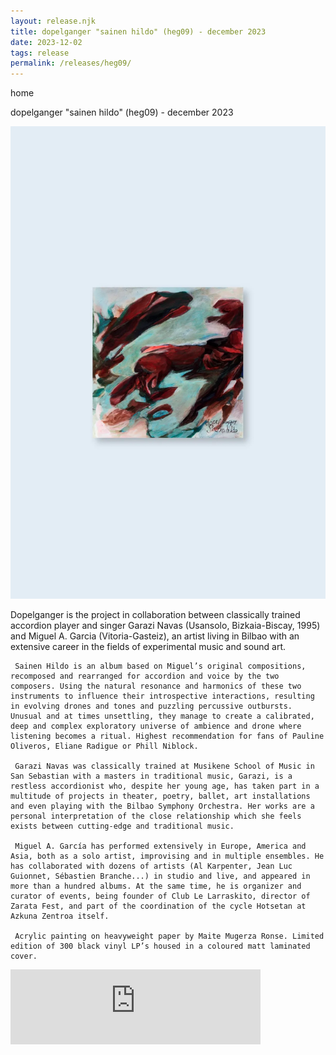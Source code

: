 ```yaml
---
layout: release.njk
title: dopelganger "sainen hildo" (heg09) - december 2023
date: 2023-12-02
tags: release
permalink: /releases/heg09/
---
```


home

dopelganger "sainen hildo" (heg09) - december 2023

![Sainen Hildo](../public/assets/Heg09_A.webp)

Dopelganger is the project in collaboration between classically trained accordion player and singer Garazi Navas (Usansolo, Bizkaia-Biscay, 1995) and Miguel A. Garcia (Vitoria-Gasteiz), an artist living in Bilbao with an extensive career in the fields of experimental music and sound art.

     Sainen Hildo is an album based on Miguel’s original compositions, recomposed and rearranged for accordion and voice by the two composers. Using the natural resonance and harmonics of these two instruments to influence their introspective interactions, resulting in evolving drones and tones and puzzling percussive outbursts. Unusual and at times unsettling, they manage to create a calibrated, deep and complex exploratory universe of ambience and drone where listening becomes a ritual. Highest recommendation for fans of Pauline Oliveros, Eliane Radigue or Phill Niblock.

     Garazi Navas was classically trained at Musikene School of Music in San Sebastian with a masters in traditional music, Garazi, is a restless accordionist who, despite her young age, has taken part in a multitude of projects in theater, poetry, ballet, art installations and even playing with the Bilbao Symphony Orchestra. Her works are a personal interpretation of the close relationship which she feels exists between cutting-edge and traditional music.

     Miguel A. García has performed extensively in Europe, America and Asia, both as a solo artist, improvising and in multiple ensembles. He has collaborated with dozens of artists (Al Karpenter, Jean Luc Guionnet, Sébastien Branche...) in studio and live, and appeared in more than a hundred albums. At the same time, he is organizer and curator of events, being founder of Club Le Larraskito, director of Zarata Fest, and part of the coordination of the cycle Hotsetan at Azkuna Zentroa itself.

     Acrylic painting on heavyweight paper by Maite Mugerza Ronse. Limited edition of 300 black vinyl LP’s housed in a coloured matt laminated cover.

<iframe seamless="" src="https://bandcamp.com/EmbeddedPlayer/album=749646337/size=large/bgcol=ffffff/linkcol=0687f5/tracklist=false/artwork=small/transparent=true/" style="border: 0; width: 400px; height: 120px;">
<a href="https://hegoadiskak.bandcamp.com/album/sainen-hildo">
      Sainen Hildo de Dopelganger
     </a>
</iframe>
